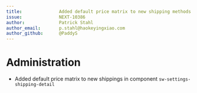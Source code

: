```yaml
---
title:              Added default price matrix to new shipping methods
issue:              NEXT-10386
author:             Patrick Stahl
author_email:       p.stahl@haokeyingxiao.com
author_github:      @PaddyS
---
```

# Administration
*  Added default price matrix to new shippings in component `sw-settings-shipping-detail`
